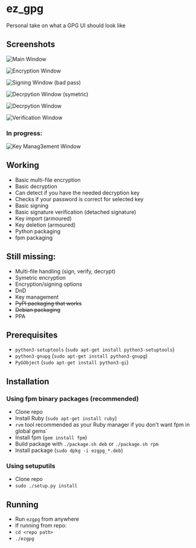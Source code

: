 # ez_gpg
Personal take on what a GPG UI should look like

## Screenshots

![Main Window](/screenshots/main_screen.png?raw=true "Main Window")

![Encryption Window](/screenshots/encrypt.png?raw=true "Encryption Window")

![Signing Window (bad pass)](/screenshots/sign_bad_pw.png?raw=true "Signing Window (bad pass)")

![Decrpytion Window (symetric)](/screenshots/decrypt_symetric.png?raw=true "Decryption Window (symetric)")

![Decrpytion  Window](/screenshots/decrypt.png?raw=true "Decrpytion  Window")

![Verification Window](/screenshots/verify.png?raw=true "Verification Window")

### In progress:
![Key Manag3ement Window](/screenshots/key_management.png?raw=true "Key Management Window")

## Working
- Basic multi-file encryption
- Basic decryption
 - Can detect if you have the needed decryption key
 - Checks if your password is correct for selected key
- Basic signing
- Basic signature verification (detached signature)
- Key import (armoured)
- Key deletion (armoured)
- Python packaging
- fpm packaging

## Still missing:
- Multi-file handling (sign, verify, decrypt)
- Symetric encryption
- Encryption/signing options
- DnD
- Key management
- <del>PyPI packaging that works</del>
- <del>Debian packaging</del>
- PPA

## Prerequisites

- `python3-setuptools` (`sudo apt-get install python3-setuptools`)
- `python3-gnupg` (`sudo apt-get install python3-gnupg`)
- `PyGObject` (`sudo apt-get install python3-gi`)

## Installation

### Using fpm binary packages (recommended)

- Clone repo
- Install Ruby (`sudo apt-get install ruby`)
 - `rvm` tool recommended as your Ruby manager if you don't want fpm in global gems`
- Install fpm (`gem install fpm`)
- Build package with `./package.sh deb` or `./package.sh rpm`
- Install package (`sudo dpkg -i ezgpg_*.deb`)

### Using setuputils

- Clone repo
- `sudo ./setup.py install`

## Running

- Run `ezgpg` from anywhere
- If running from repo:
 - `cd <repo path>`
 - `./ezgpg`
